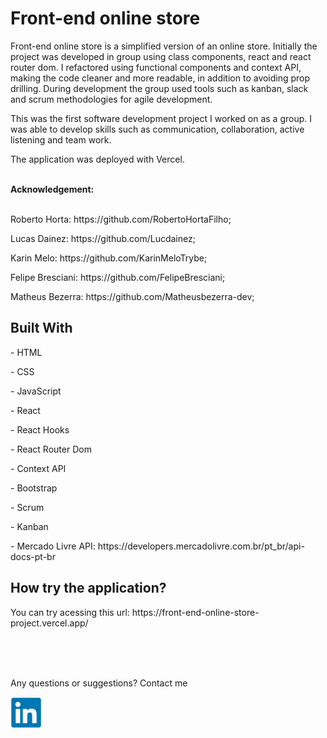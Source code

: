 <h1>Front-end online store</h1>

<p>
    Front-end online store is a simplified version of an online store. Initially the project was developed in group using class components, react and 
    react router dom. I refactored using functional components and context API, making the code cleaner and more readable, in addition to avoiding prop 
    drilling. During development the group used tools such as kanban, slack and scrum methodologies for agile development.
</p>

<p>
    This was the first software development project I worked on as a group. I was able to develop skills such as communication, collaboration, active 
    listening and team work.
</p>
    
<p>
   The application was deployed with Vercel.
</p>
<br />
<strong>Acknowledgement: </strong>
<br /><br />
<p> Roberto Horta: https://github.com/RobertoHortaFilho; </p>
<p> Lucas Dainez: https://github.com/Lucdainez; </p>
<p> Karin Melo: https://github.com/KarinMeloTrybe; </p>
<p> Felipe Bresciani: https://github.com/FelipeBresciani;</p>
<p> Matheus Bezerra: https://github.com/Matheusbezerra-dev;</p>

<h2>
 Built With
</h2>

<p> - HTML </p>
<p> - CSS </p>
<p> - JavaScript </p>
<p> - React </p>
<p> - React Hooks </p>
<p> - React Router Dom </p>
<p> - Context API </p>
<p> - Bootstrap </p>
<p> - Scrum </p>
<p> - Kanban </p>
<p> - Mercado Livre API: https://developers.mercadolivre.com.br/pt_br/api-docs-pt-br </p>

<h2>
  How try the application?
</h2>

<p> You can try acessing this url: https://front-end-online-store-project.vercel.app/</p>

<br />
<br />
<br /> 

<p> Any questions or suggestions? Contact me </p>

<a href="https://www.linkedin.com/in/george-santos-dev" rel="nofollow">
  <img
    height="50px"
    width="50px"
    src="https://raw.githubusercontent.com/devicons/devicon/1119b9f84c0290e0f0b38982099a2bd027a48bf1/icons/linkedin/linkedin-original.svg"
    alt="LinkedIn"
  />   
</a>
